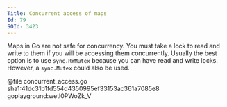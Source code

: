 ```yaml
---
Title: Concurrent access of maps
Id: 79
SOId: 3423
---
```

Maps in Go are not safe for concurrency. You must take a lock to read and write to them if you will be accessing them concurrently. Usually the best option is to use `sync.RWMutex` because you can have read and write locks. However, a `sync.Mutex` could also be used.

@file concurrent_access.go sha1:41dc31b1fd554d4350995ef33153ac361a7085e8 goplayground:wetl0PWoZk_V

<!-- TODO: write a better example -->

<!-- TODO: talk about sync.Map -->